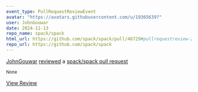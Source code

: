 ```yaml
---
event_type: PullRequestReviewEvent
avatar: "https://avatars.githubusercontent.com/u/19365639?"
user: JohnGouwar
date: 2024-11-13
repo_name: spack/spack
html_url: https://github.com/spack/spack/pull/46729#pullrequestreview-2431504677
repo_url: https://github.com/spack/spack
---
```


<a href='https://github.com/JohnGouwar' target='_blank'>JohnGouwar</a> <a href='https://github.com/spack/spack/pull/46729#pullrequestreview-2431504677' target='_blank'>reviewed</a> a <a href='https://github.com/spack/spack/pull/46729' target='_blank'>spack/spack pull request</a>

<small>None</small>

<a href='https://github.com/spack/spack/pull/46729#pullrequestreview-2431504677' target='_blank'>View Review</a>